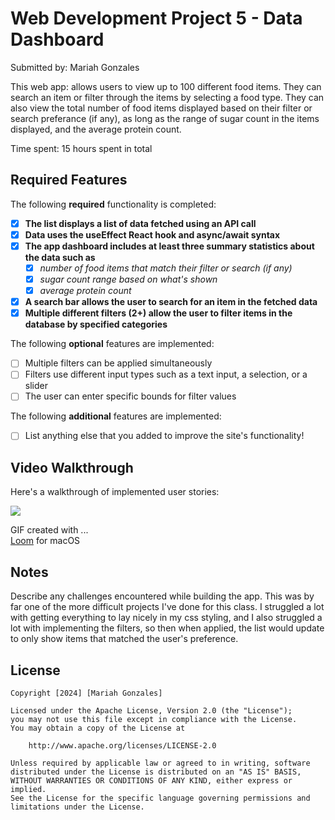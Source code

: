# Web Development Project 5 - Data Dashboard

Submitted by: Mariah Gonzales

This web app: allows users to view up to 100 different food items. They can search an item or filter through the items by selecting a food type. They can also view the total number of food items displayed based on their filter or search preferance (if any), as long as the range of sugar count in the items displayed, and the average protein count.

Time spent: 15 hours spent in total

## Required Features

The following **required** functionality is completed:

- [x] **The list displays a list of data fetched using an API call**
- [x] **Data uses the useEffect React hook and async/await syntax**
- [x] **The app dashboard includes at least three summary statistics about the data such as**
  - [x] *number of food items that match their filter or search (if any)*
  - [x] *sugar count range based on what's shown*
  - [x] *average protein count*
- [x] **A search bar allows the user to search for an item in the fetched data**
- [x] **Multiple different filters (2+) allow the user to filter items in the database by specified categories**

The following **optional** features are implemented:

- [ ] Multiple filters can be applied simultaneously
- [ ] Filters use different input types such as a text input, a selection, or a slider
- [ ] The user can enter specific bounds for filter values

The following **additional** features are implemented:

* [ ] List anything else that you added to improve the site's functionality!

## Video Walkthrough

Here's a walkthrough of implemented user stories:

<div>
    <a href="https://www.loom.com/share/c6d3c863586042a68522dc9d6217e9e4">
    </a>
    <a href="https://www.loom.com/share/c6d3c863586042a68522dc9d6217e9e4">
      <img style="max-width:300px;" src="https://cdn.loom.com/sessions/thumbnails/c6d3c863586042a68522dc9d6217e9e4-with-play.gif">
    </a>
  </div>

<!-- <img src='http://i.imgur.com/link/to/your/gif/file.gif' title='Video Walkthrough' width='' alt='Video Walkthrough' /> -->

<!-- Replace this with whatever GIF tool you used! -->
GIF created with ...  
[Loom](https://loom.com) for macOS
<!-- Recommended tools:
[Kap](https://getkap.co/) for macOS
[ScreenToGif](https://www.screentogif.com/) for Windows
[peek](https://github.com/phw/peek) for Linux. -->

## Notes

Describe any challenges encountered while building the app.
This was by far one of the more difficult projects I've done for this class. I struggled a lot with getting everything to lay nicely in my css styling, and I also struggled a lot with implementing the filters, so then when applied, the list would update to only show items that matched the user's preference.

## License

    Copyright [2024] [Mariah Gonzales]

    Licensed under the Apache License, Version 2.0 (the "License");
    you may not use this file except in compliance with the License.
    You may obtain a copy of the License at

        http://www.apache.org/licenses/LICENSE-2.0

    Unless required by applicable law or agreed to in writing, software
    distributed under the License is distributed on an "AS IS" BASIS,
    WITHOUT WARRANTIES OR CONDITIONS OF ANY KIND, either express or implied.
    See the License for the specific language governing permissions and
    limitations under the License.